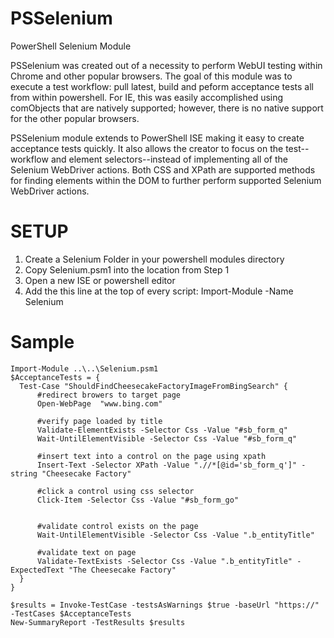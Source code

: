 # PSSelenium
PowerShell Selenium Module

PSSelenium was created out of a necessity to perform WebUI testing within Chrome and other popular browsers.  The goal of this module was to execute a test workflow: pull latest, build and peform acceptance tests all from within powershell.  For IE, this was easily accomplished using comObjects that are natively supported; however, there is no native support for the other popular browsers. 

PSSelenium module extends to PowerShell ISE making it easy to create acceptance tests quickly.  It also allows the creator to focus on the test--workflow and element selectors--instead of implementing all of the Selenium WebDriver actions.  Both CSS and XPath are supported methods for finding elements within the DOM to further perform supported Selenium WebDriver actions. 

# SETUP

1.  Create a Selenium Folder in your powershell modules directory
2.  Copy Selenium.psm1 into the location from Step 1
3.  Open a new ISE or powershell editor
4.  Add the this line at the top of every script: Import-Module -Name Selenium 

# Sample 

    Import-Module ..\..\Selenium.psm1
    $AcceptanceTests = {
      Test-Case "ShouldFindCheesecakeFactoryImageFromBingSearch" {
          #redirect browers to target page
          Open-WebPage  "www.bing.com"
  
          #verify page loaded by title
          Validate-ElementExists -Selector Css -Value "#sb_form_q"
          Wait-UntilElementVisible -Selector Css -Value "#sb_form_q"
  
          #insert text into a control on the page using xpath
          Insert-Text -Selector XPath -Value ".//*[@id='sb_form_q']" -string "Cheesecake Factory"
  
          #click a control using css selector
          Click-Item -Selector Css -Value "#sb_form_go"
  
  
          #validate control exists on the page
          Wait-UntilElementVisible -Selector Css -Value ".b_entityTitle"
  
          #validate text on page
          Validate-TextExists -Selector Css -Value ".b_entityTitle" -ExpectedText "The Cheesecake Factory"
      }
    }

    $results = Invoke-TestCase -testsAsWarnings $true -baseUrl "https://" -TestCases $AcceptanceTests
    New-SummaryReport -TestResults $results
